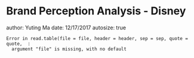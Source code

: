 Brand Perception Analysis - Disney
========================================================
author: Yuting Ma
date: 12/17/2017
autosize: true









```
Error in read.table(file = file, header = header, sep = sep, quote = quote,  : 
  argument "file" is missing, with no default
```
